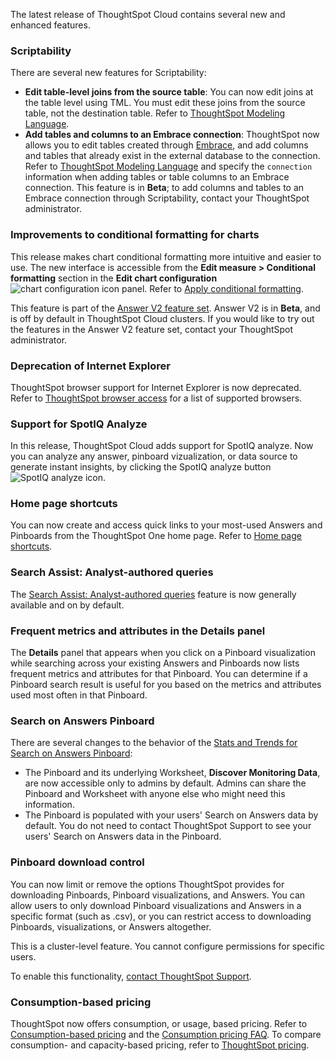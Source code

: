 The latest release of ThoughtSpot Cloud contains several new and enhanced features.

<h3>Scriptability</h3>
There are several new features for Scriptability:
<ul>
<li><strong>Edit table-level joins from the source table</strong>: You can now edit joins at the table level using TML. You must edit these joins from the source table, not the destination table. Refer to <a href="{{ site.baseurl }}/admin/ts-cloud/tml.html#syntax-tables">ThoughtSpot Modeling Language</a>.</li>
<li><strong>Add tables and columns to an Embrace connection</strong>: ThoughtSpot now allows you to edit tables created through <a href="{{ site.baseurl }}/admin/ts-cloud/embrace.html">Embrace</a>, and add columns and tables that already exist in the external database to the connection. Refer to <a href="{{ site.baseurl }}/admin/ts-cloud/tml.html#syntax-tables">ThoughtSpot Modeling Language</a> and specify the <code>connection</code> information when adding tables or table columns to an Embrace connection. This feature is in <strong>Beta</strong>; to add columns and tables to an Embrace connection through Scriptability, contact your ThoughtSpot administrator. </li>
</ul>

<h3>Improvements to conditional formatting for charts</h3>
<p>This release makes chart conditional formatting more intuitive and easier to use. The new interface is accessible from the <strong>Edit measure > Conditional formatting</strong> section in the <strong>Edit chart configuration</strong> <img src="{{ site.baseurl }}/images/icon-gear-10px.png" alt="chart configuration icon" class="inline"/> panel. Refer to <a href="{{ site.baseurl }}/end-user/search/apply-conditional-formatting.html#conditional-formatting-table">Apply conditional formatting</a>.</p>
<p>This feature is part of the <a href="{{ site.baseurl }}/admin/ts-cloud/answer-v2.html">Answer V2 feature set</a>. Answer V2 is in <strong>Beta</strong>, and is off by default in ThoughtSpot Cloud clusters. If you would like to try out the features in the Answer V2 feature set, contact your ThoughtSpot administrator.</p>

<h3>Deprecation of Internet Explorer</h3>
ThoughtSpot browser support for Internet Explorer is now deprecated. Refer to <a href="{{ site.baseurl }}/end-user/accessing.html">ThoughtSpot browser access</a> for a list of supported browsers.

<h3>Support for SpotIQ Analyze</h3>
<p>In this release, ThoughtSpot Cloud adds support for SpotIQ analyze. Now you can analyze any answer, pinboard vizualization, or data source to generate instant insights, by clicking the SpotIQ analyze button <img src="{{ site.baseurl }}/images/icon-lightbulb.png" alt="SpotIQ analyze icon" class="inline"/>.</p>

<h3>Home page shortcuts</h3>
You can now create and access quick links to your most-used Answers and Pinboards from the ThoughtSpot One home page. Refer to <a href="{{ site.baseurl }}/end-user/thoughtspot-one/thoughtspot-one-homepage.html#quick-links">Home page shortcuts</a>.

<h3>Search Assist: Analyst-authored queries</h3>
The <a href="{{ site.baseurl }}/admin/ts-cloud/analyst-authored-queries.html">Search Assist: Analyst-authored queries</a> feature is now generally available and on by default.

<h3>Frequent metrics and attributes in the <strong>Details</strong> panel</h3>
The <strong>Details</strong> panel that appears when you click on a Pinboard visualization while searching across your existing Answers and Pinboards now lists frequent metrics and attributes for that Pinboard. You can determine if a Pinboard search result is useful for you based on the metrics and attributes used most often in that Pinboard.

<h3>Search on Answers Pinboard</h3>
There are several changes to the behavior of the <a href="{{ site.baseurl }}/admin/thoughtspot-one/query-intelligence-pinboard.html">Stats and Trends for Search on Answers Pinboard</a>:
<ul>
<li>The Pinboard and its underlying Worksheet, <strong>Discover Monitoring Data</strong>, are now accessible only to admins by default. Admins can share the Pinboard and Worksheet with anyone else who might need this information.</li>
<li>The Pinboard is populated with your users' Search on Answers data by default. You do not need to contact ThoughtSpot Support to see your users' Search on Answers data in the Pinboard.</li></ul>

<h3>Pinboard download control</h3>
<p>You can now limit or remove the options ThoughtSpot provides for downloading Pinboards, Pinboard visualizations, and Answers. You can allow users to only download Pinboard visualizations and Answers in a specific format (such as .csv), or you can restrict access to downloading Pinboards, visualizations, or Answers altogether.</p>
<p>This is a cluster-level feature. You cannot configure permissions for specific users.</p>
<p>To enable this functionality, <a href="{{ site.baseurl }}/admin/misc/contact.html">contact ThoughtSpot Support</a>.</p>

<h3>Consumption-based pricing</h3>
ThoughtSpot now offers consumption, or usage, based pricing. Refer to <a href="{{ site.baseurl }}/admin/ts-cloud/consumption-pricing.html">Consumption-based pricing</a> and the <a href="{{ site.baseurl }}/admin/ts-cloud/consumption-pricing-faq.html">Consumption pricing FAQ</a>. To compare consumption- and capacity-based pricing, refer to <a href="https://www.thoughtspot.com/pricing" target="_blank">ThoughtSpot pricing</a>.
